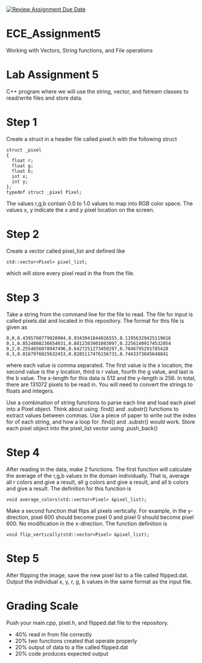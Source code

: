 [![Review Assignment Due Date](https://classroom.github.com/assets/deadline-readme-button-22041afd0340ce965d47ae6ef1cefeee28c7c493a6346c4f15d667ab976d596c.svg)](https://classroom.github.com/a/QhG80R_K)
# ECE_Assignment5
Working with Vectors, String functions, and File operations
# Lab Assignment 5
C++ program where we will use the string, vector, and fstream classes to read/write files and store data.

# Step 1
Create a struct in a header file called pixel.h with the following struct
```
struct _pixel
{
  float r;
  float g;
  float b;
  int x;
  int y;
};
typedef struct _pixel Pixel;
```
The values r,g,b contain 0.0 to 1.0 values to map into RGB color space.  The values x, y indicate the x and y pixel location on the screen.

# Step 2
Create a vector called pixel_list and defined like
```
std::vector<Pixel> pixel_list;
```
which will store every pixel read in the from the file.

# Step 3
Take a string from the command line for the file to read.  The file for input is called pixels.dat and located in this repository.  The format for this file is given as
```
0,0,0.4395700779928904,0.9343941844026555,0.11956329425119616
0,1,0.8524808236654031,0.8812383901083097,0.22561409174532054
0,2,0.2554656078947496,0.6427251273450297,0.7846795291785428
0,3,0.8167976025632453,0.8285117476156731,0.7443373845648841
```
where each value is comma separated.  The first value is the x location, the second value is the y location, third is r value, fourth the g value, and last is the b value.  The x-length for this data is 512 and the y-length is 256.  In total, there are 131072 pixels to be read in.  You will need to convert the strings to floats and integers.

Use a combination of string functions to parse each line and load each pixel into a Pixel object.  Think about using .find() and .substr() functions to extract values between commas.  Use a piece of paper to write out the index for of each string, and how a loop for .find() and .substr() would work.  Store each pixel object into the pixel_list vector using .push_back()

# Step 4
After reading in the data, make 2 functions.  The first function will calculate the average of the r,g,b values in the domain individually.  That is, average all r colors and give a result, all g colors and give a result, and all b colors and give a result.
The definition for this function is
```
void average_colors(std::vector<Pixel> &pixel_list);
```

Make a second function that flips all pixels vertically.  For example, in the y-direction, pixel 600 should become pixel 0 and pixel 0 should become pixel 600.  No modification in the x-direction. The function definition is
```
void flip_vertically(std::vector<Pixel> &pixel_list);
```

# Step 5
After flipping the image, save the new pixel list to a file called flipped.dat.  Output the individual x, y, r, g, b values in the same format as the input file.

# Grading Scale
Push your main.cpp, pixel.h, and flipped.dat file to the repository.
- 40% read in from file correctly
- 20% two functions created that operate properly
- 20% output of data to a file called flipped.dat
- 20% code produces expected output

